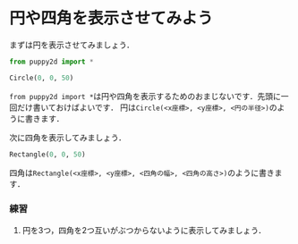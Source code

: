 # 円や四角を表示させてみよう

まずは円を表示させてみましょう．

```python 
from puppy2d import *

Circle(0, 0, 50)
```

`from puppy2d import *`は円や四角を表示するためのおまじないです．先頭に一回だけ書いておけばよいです．
円は`Circle(<x座標>, <y座標>, <円の半径>)`のように書きます．

次に四角を表示してみましょう．

```python 
Rectangle(0, 0, 50)
```

四角は`Rectangle(<x座標>, <y座標>, <四角の幅>, <四角の高さ>)`のように書きます．

### 練習
1. 円を3つ，四角を2つ互いがぶつからないように表示してみましょう．

